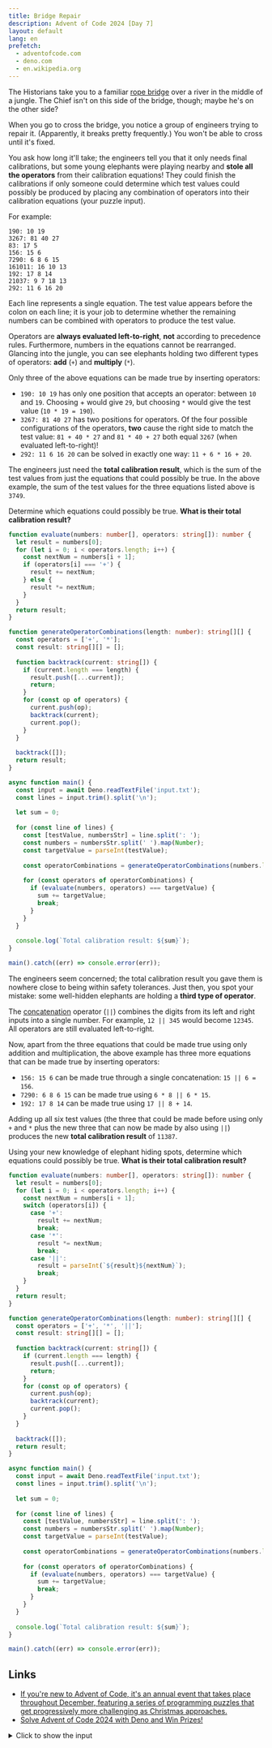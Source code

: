 ```yaml
---
title: Bridge Repair
description: Advent of Code 2024 [Day 7]
layout: default
lang: en
prefetch:
  - adventofcode.com
  - deno.com
  - en.wikipedia.org
---
```


The Historians take you to a familiar [rope bridge](https://adventofcode.com/2022/day/9) over a river in the middle of a jungle. The Chief isn't on this side of the bridge, though; maybe he's on the other side?

When you go to cross the bridge, you notice a group of engineers trying to repair it. (Apparently, it breaks pretty frequently.) You won't be able to cross until it's fixed.

You ask how long it'll take; the engineers tell you that it only needs final calibrations, but some young elephants were playing nearby and **stole all the operators** from their calibration equations! They could finish the calibrations if only someone could determine which test values could possibly be produced by placing any combination of operators into their calibration equations (your puzzle input).

For example:

```
190: 10 19
3267: 81 40 27
83: 17 5
156: 15 6
7290: 6 8 6 15
161011: 16 10 13
192: 17 8 14
21037: 9 7 18 13
292: 11 6 16 20
```

Each line represents a single equation. The test value appears before the colon on each line; it is your job to determine whether the remaining numbers can be combined with operators to produce the test value.

Operators are **always evaluated left-to-right**, **not** according to precedence rules. Furthermore, numbers in the equations cannot be rearranged. Glancing into the jungle, you can see elephants holding two different types of operators: **add** (`+`) and **multiply** (`*`).

Only three of the above equations can be made true by inserting operators:

- `190: 10 19` has only one position that accepts an operator: between `10` and `19`. Choosing + would give `29`, but choosing `*` would give the test value (`10 * 19 = 190`).
- `3267: 81 40 27` has two positions for operators. Of the four possible configurations of the operators, **two** cause the right side to match the test value: `81 + 40 * 27` and `81 * 40 + 27` both equal `3267` (when evaluated left-to-right)!
- `292: 11 6 16 20` can be solved in exactly one way: `11 + 6 * 16 + 20`.

The engineers just need the **total calibration result**, which is the sum of the test values from just the equations that could possibly be true. In the above example, the sum of the test values for the three equations listed above is `3749`.

Determine which equations could possibly be true. **What is their total calibration result?**

```ts
function evaluate(numbers: number[], operators: string[]): number {
  let result = numbers[0];
  for (let i = 0; i < operators.length; i++) {
    const nextNum = numbers[i + 1];
    if (operators[i] === '+') {
      result += nextNum;
    } else {
      result *= nextNum;
    }
  }
  return result;
}

function generateOperatorCombinations(length: number): string[][] {
  const operators = ['+', '*'];
  const result: string[][] = [];
  
  function backtrack(current: string[]) {
    if (current.length === length) {
      result.push([...current]);
      return;
    }
    for (const op of operators) {
      current.push(op);
      backtrack(current);
      current.pop();
    }
  }
  
  backtrack([]);
  return result;
}

async function main() {
  const input = await Deno.readTextFile('input.txt');
  const lines = input.trim().split('\n');
  
  let sum = 0;
  
  for (const line of lines) {
    const [testValue, numbersStr] = line.split(': ');
    const numbers = numbersStr.split(' ').map(Number);
    const targetValue = parseInt(testValue);
    
    const operatorCombinations = generateOperatorCombinations(numbers.length - 1);
    
    for (const operators of operatorCombinations) {
      if (evaluate(numbers, operators) === targetValue) {
        sum += targetValue;
        break;
      }
    }
  }
  
  console.log(`Total calibration result: ${sum}`);
}

main().catch((err) => console.error(err));
```

The engineers seem concerned; the total calibration result you gave them is nowhere close to being within safety tolerances. Just then, you spot your mistake: some well-hidden elephants are holding a **third type of operator**.

The [concatenation](https://en.wikipedia.org/wiki/Concatenation) operator (`||`) combines the digits from its left and right inputs into a single number. For example, `12 || 345` would become `12345`. All operators are still evaluated left-to-right.

Now, apart from the three equations that could be made true using only addition and multiplication, the above example has three more equations that can be made true by inserting operators:

- `156: 15 6` can be made true through a single concatenation: `15 || 6 = 156`.
- `7290: 6 8 6 15` can be made true using `6 * 8 || 6 * 15`.
- `192: 17 8 14` can be made true using `17 || 8 + 14`.

Adding up all six test values (the three that could be made before using only `+` and `*` plus the new three that can now be made by also using `||`) produces the new **total calibration result** of `11387`.

Using your new knowledge of elephant hiding spots, determine which equations could possibly be true. **What is their total calibration result?**

```ts
function evaluate(numbers: number[], operators: string[]): number {
  let result = numbers[0];
  for (let i = 0; i < operators.length; i++) {
    const nextNum = numbers[i + 1];
    switch (operators[i]) {
      case '+':
        result += nextNum;
        break;
      case '*':
        result *= nextNum;
        break;
      case '||':
        result = parseInt(`${result}${nextNum}`);
        break;
    }
  }
  return result;
}

function generateOperatorCombinations(length: number): string[][] {
  const operators = ['+', '*', '||'];
  const result: string[][] = [];
  
  function backtrack(current: string[]) {
    if (current.length === length) {
      result.push([...current]);
      return;
    }
    for (const op of operators) {
      current.push(op);
      backtrack(current);
      current.pop();
    }
  }
  
  backtrack([]);
  return result;
}

async function main() {
  const input = await Deno.readTextFile('input.txt');
  const lines = input.trim().split('\n');
  
  let sum = 0;
  
  for (const line of lines) {
    const [testValue, numbersStr] = line.split(': ');
    const numbers = numbersStr.split(' ').map(Number);
    const targetValue = parseInt(testValue);
    
    const operatorCombinations = generateOperatorCombinations(numbers.length - 1);
    
    for (const operators of operatorCombinations) {
      if (evaluate(numbers, operators) === targetValue) {
        sum += targetValue;
        break;
      }
    }
  }
  
  console.log(`Total calibration result: ${sum}`);
}

main().catch((err) => console.error(err));
```

## Links

- [If you're new to Advent of Code, it's an annual event that takes place throughout December, featuring a series of programming puzzles that get progressively more challenging as Christmas approaches.](https://adventofcode.com/2024/day/7)
- [Solve Advent of Code 2024 with Deno and Win Prizes!](https://deno.com/blog/advent-of-code-2024)

<details>
	<summary>Click to show the input</summary>
	<pre>
335808: 737 55 53 8
249329: 3 4 994 5 92 1 227 79 4
450540: 23 25 99 4 2 248 90
1011357: 398 657 35 1 927
6568206: 3 3 2 4 3 2 984 3 9 8 89 6
116675782: 1 15 695 976 4 7 60 23
241573986: 587 14 34 721 38 6
60775312: 7 626 1 5 3 1 710 9 7 9 6
276737138893: 3 4 4 47 9 809 1 3 47 4 9
9360128: 1 7 174 4 3 5 8 8 2 6 6 80
35286: 4 30 42 7 6
143022: 61 38 50 8 6 2 5 9 8 6
1812: 1 7 7 305 5 3 1 3
159720945922: 66 55 4 6 945 9 22
708627: 4 1 7 1 9 1 89 8 24 777 3
29273704: 3 489 81 9 7 47 8 75 1 4
54286922: 2 81 9 42 5 6 458 6 5 6 2
3732: 565 57 6
8295338: 30 7 627 63 128
1943922: 2 4 8 22 1 5 4 9 997 5 8 2
84731: 1 168 28 5 590
145418: 81 4 32 906 83
574017: 745 8 1 2 38 9 5 4 32 5
3733590: 362 8 71 898 966
72571864: 1 9 5 2 67 5 95 3 6 60 3
1090293987487: 249 2 306 2 4 40 547 5
33969733: 7 69 8 107 813 4 82 2 1
4800417: 1 6 72 74 1 821 30
1501: 26 6 343 940 62
98458441278: 6 84 834 7 7 2 9 3 5 8 9 9
309974: 4 9 1 6 5 5 2 3 372 2 1 96
36808: 97 370 1 910 7
530432: 3 81 287 430
88843104: 7 2 955 8 1 3 20 4 4 2 48
179432322: 718 51 8 7 7 18 1 9 9
3789361: 6 52 2 63 3 3 4 831 1
32418: 37 6 4 49 2 2 2 7 7 7 97 9
962310: 7 97 7 9 6 8 996 3 1 1 4 6
45271: 88 473 315 51 595
8504: 6 36 39 71 9
401: 4 13 10 96 3 32
56723641972: 649 874 1 103 1 972
28801032: 3 4 4 344 896 82 8
7760156856: 546 401 51 61 819
4558: 4 2 894 9 4 1 851 4 4 55
7905: 4 35 751 6
11364228: 46 26 2 2 9 527
12247841609400: 9 225 843 817 10 740
8042: 12 2 60 622 2
9883889603: 282 337 3 4 2 50 104
525217881790: 812 93 673 6 1 9 2 96
106890073: 8 9 1 47 94 7 3 7 8 51 8 1
3968: 600 847 536 1 2
27811757: 5 6 77 6 30 8 3 3 175 3 5
3491: 7 4 46 9 634
3516: 28 209 64 285 6
22254825978: 941 3 8 6 4 5 7 9 77 9 7 6
12927563: 425 72 203 2 9 26
4242440: 4 611 40 14 23
20416: 4 46 28 4 2 854 1 8 6 7 3
2773560: 1 126 3 667 58 58 15 4
362088213: 5 7 2 9 7 4 8 329 6 5 215
83711640: 837 113 1 3 40
17820: 7 3 2 5 297
2431754: 22 79 98 54 20 1 9 537
144576: 3 35 150 6 9 8 9 82 3 7
508503: 72 639 7 19 9
17527: 34 94 5 6 5
39046779: 80 488 2 62 91 288
184994439: 7 49 4 977 5 2 2 407 6
18213: 8 1 8 9 75 16
1357: 5 2 9 57 238 762 3 207
128822080: 699 3 4 15 761 5 16
661: 8 6 49 6 27
6493802: 855 7 376 6 307 973
6288328481: 5 1 44 4 5 8 674 60 4 7 1
6856682: 68 56 672 9
4027: 5 7 9 5 9 7 828 29 28 4 3
48481040777: 7 882 9 5 9 8 41 1 3 7 1 9
7259332289: 1 88 62 3 4 9 7 7 3 3 5 6
1037903789: 188 70 97 8 55
135590336: 102 903 7 16 92
3550929783: 6 5 69 6 86 5 9 2 9 7 79 6
3364209: 175 356 9 6 9
567712100: 8 9 67 61 125 1 29 823
15364831222: 30 714 5 78 3 1 149 73
5616952: 9 7 92 316 919 10 7 7
1309342320: 5 9 3 2 9 1 1 9 585 9 628
1663646227: 8 2 636 46 227
39984001: 51 23 20 289 600 9 3
2786622208902: 66 57 14 69 823 8 9
820892: 8 2 1 1 7 9 4 2 800 8 9 20
18440: 118 55 11 1 1 28
541423707: 86 7 460 68 2 2 569 3
1913097: 31 3 2 429 3 22 6 8 94
22167668600: 8 869 685 5 931
1468390473: 31 9 887 417 302 3 1 4
13410: 87 78 9 5 9
580330: 1 230 502 76 5 140
1092769: 57 396 8 42 1 298
688: 648 1 21 19
27324023314: 69 72 55 233 12
370705: 674 55 5
160293312: 9 44 7 9 8 257 7 93 94 4
1724800: 955 95 50 4 392
536452: 703 1 62 4 39 6 983 92
39331: 940 101 80 35 96
2560602548: 8 36 3 1 4 980 2 2 17 6 9
7227552: 91 7 125 4 948
1775554560: 4 1 684 8 6 169 8 2 5
36913752: 4 7 7 3 4 95 7 5 284 3 3 3
60062: 1 37 319 5 5 80 942
1799958587: 785 4 8 1 5 505 24 451
176: 3 5 2 79 1 80
198712320488: 539 8 3 1 8 600 8 3 9 2 4
4131631: 4 1 31 629 4
9507600: 43 927 550 45 139
1561110147: 739 5 8 1 4 2 528
12869: 1 917 3 13 909
300413382: 8 4 57 3 4 732 11 50 32
14045483: 5 28 4 54 82
6913138421126: 9 4 83 594 20 6 4 158 9
16994502: 90 79 92 2 502 2
183038: 8 1 6 1 4 7 8 17 6 2 93 14
1239040: 8 871 72 88 2
185571259: 6 767 18 3 8 1 5 2 9 3 7 7
23180002: 347 997 67 18 731
57746637: 55 6 532 12 887 663
91254: 570 80 2 54 1
1253723: 92 33 2 959 764
36850959: 451 4 907 336 6 8 3 9
1174211: 4 901 57 1 5 37 64
69004260: 3 9 9 6 4 2 174 51 4 3 1 9
259364: 23 3 150 6 25 57 9 5
281531220: 40 8 5 88 743 39 43 51
8631: 6 188 337 2 426 9
4897083: 381 7 1 612 4 9 77 67 3
284438: 80 8 5 2 44 9 99 2 1 5 83
21492: 7 6 722 5 20 7 27
520022: 821 633 21 89 2 217
729468: 2 453 92 764 414
7650: 40 1 8 97 18
1530209924: 3 9 363 88 8 7 8 4 992 4
124416: 2 175 8 80 9 7 2 2 349 9
183173861: 6 5 5 944 63 4 7 2 7 3 1
9636: 6 149 2 67 6
440408841: 1 9 668 4 57 866 289 7
272214: 648 42 10 1 55
41122: 62 7 5 8 84 8
1886950249797: 37 68 869 925 623
4650693555: 6 9 674 93 555
347603589: 14 14 812 4 927 9 93
12579782579: 6 93 5 876 810 18
212337312: 3 69 907 228 836
114237: 77 7 49 6 3
4211: 6 4 1 5 99 66 8
3560494: 5 91 3 69 3 48 88 35 7 2
2852256: 895 59 9 9 50 6
136441244: 55 79 314 82 47
266623: 266 5 48 5 69
1017: 5 60 78 639
383943416264: 444 6 411 769 456 8
2353506: 14 90 41 23 7 556 77 1
58826: 633 97 5 80 26
49305: 7 870 9 4 8 481
355445: 1 56 52 7 2 146 17 213
81050765: 221 81 497 6 90 1 5
196618130: 9 53 9 949 420 6 7 53 2
82522653: 4 1 312 806 2 7 3 54 15
2436676: 9 97 3 18 26 915 1 30
1700707: 6 350 43 18 1 787
598623: 4 47 2 6 4 4 1 9 7 2 458 4
315889075: 9 5 6 8 4 3 14 647 4 94 7
827996: 4 45 80 40 9 89 9 2 8 8 2
67: 1 4 9 47 6 1
240444: 8 4 43 22 5 19
22373: 8 77 4 7 9 9 62 3 34 26
18409188: 572 5 15 709 1 3
890: 122 42 5 1 55 7 8
42805855970: 6 4 7 8 8 2 8 6 3 55 1 968
177840381: 2 45 19 2 52 381
1065466092: 7 573 716 371 96
569481204: 5 694 80 456 748
6557760: 177 318 368 9 4
72785543: 3 77 350 77 8 545
15787: 537 28 424 1 326
4337983: 88 31 217 8 56 23
135743: 1 8 336 974 39 45
1864911: 60 2 42 3 37
550325433: 9 3 5 75 1 8 4 587 9 3 3 4
4087664: 8 7 6 51 7 7 1 2 142 6 7 8
2035380: 19 7 51 83 77 3
1073380: 4 2 5 9 63 2 154 82 1
13276620: 106 574 3 26 51 4 7 2 9
7105: 1 14 7 8 20 6 6 7 7
493645896073: 493 645 8 9 606 1 1 7 6
34037828751334: 381 5 9 892 7 513 27 7
2347950: 47 44 778 55 15
569296: 981 5 58 26
77163: 397 366 8 65
144310617363: 576 874 9 4 50 5 819 7
23128: 5 2 1 21 826 1
416625193: 5 65 3 8 9 8 85 81 4 71 2
313411: 1 51 846 349 6
18739179715: 36 557 12 466 11
290960: 59 27 952 8 4 7 97
132876325382: 88 584 216 92 5 3 1
18302287: 1 478 4 3 9 4 1 1 952 85
2725620: 533 9 5 17 455 6
141463: 1 2 6 46 1 6 8 2 21 1 6 1
867151509124: 135 492 4 23 3 64 4
338211: 2 72 587 4 99
15744169381: 70 6 223 3 6 93 80
41584400: 13 202 5 65 4 727
577125008: 729 696 500 81 6
2088583: 34 99 252 8 576 7
206496059697: 60 9 478 8 59 69 7 1
451453008: 31 909 522 5 48 6 44
7791467: 4 2 7 3 2 2 663 1 4 2 37 8
170162: 527 1 6 458 47 4 5 2 8 3
258996371: 18 48 4 14 5 8 6 4 4 7 8
13085344: 981 40 3 26 3 23 2 92
99589590144: 14 2 54 49 297 4 8 36
91109213: 91 10 921 1
18246445: 56 61 126 8 7 67 5 31
4005150060: 809 71 7 42 1 6 3 332 5
14457163: 48 3 571 56 4
1210255: 810 83 2 18 79
191595: 636 3 8 4 416 45 250
172873048: 755 56 487 943 565 7
53482808: 3 8 4 2 5 1 370 4 3 3 6 5
500268: 29 49 352 76
5265: 449 17 60 1 3
99110: 1 80 2 984 85
2317: 3 8 36 157 4
19716402939: 46 529 2 70 382 9 9
16339245: 1 7 96 1 9 246
918126: 3 489 5 4 622 45 9
45514: 7 51 8 1 38 1 9 6 9 21
5603955: 92 50 6 539 57
373: 46 8 1 3 2
9066632842: 896 1 6 8 8 908 3 2 84 1
5091897954: 1 119 948 6 2 8 9 4 95 5
3325917018: 330 62 67 847 21 18
38622: 962 8 3 5 113 9 3 2
49762971: 1 4 9 3 9 2 8 198 88 2 7 3
14458026011: 61 2 410 9 57 852 40 9
741: 7 2 6 60 597
118125: 4 80 369 42 3
879072: 65 796 5 4 15 883 7 1 9
12673024: 1 728 68 4 8 8
10462794933: 4 16 60 23 161 9 7 90
76824: 8 97 1 99
4130: 23 17 67 1 224 9 71 9
36500020: 71 2 8 75 164 494 821
1487012: 29 9 6 5 2 2 9 5 7 8 5 89
4921597832: 34 9 1 32 397 29 439 1
1508058874: 7 93 9 7 5 7 34 6 83 4 5
39506253: 4 514 8 2 9 8 243 2 593
1365451960: 92 2 265 4 7 8 7 62 9 4 1
2799285: 3 1 4 9 37 16 9 2 9 21 2 4
6670093: 950 59 9 8 819 87 70
38775817: 10 9 455 8 940 5 7 2 7 8
14328: 1 9 190 9 8
852135: 4 5 81 37 76 33 3
7142256: 29 8 62 4 501 4 9
26338800: 94 8 3 467 25
72600: 2 9 8 8 7 1 57 688 3 2 2 2
64749724: 997 902 8 9 556
1326048: 46 86 604 9
5671: 8 8 32 8 1 9 2 6 9 5 977
9203: 7 4 824 68 71
127988: 30 560 660 824 7
164: 4 4 2 145 3
1062409: 9 83 17 7 1 49 160 40 9
17976758976: 9 6 4 12 6 738 8 466 9
859: 1 7 70 5 84
4058: 2 62 6 31 28
159656700: 6 6 80 9 7 5 9 5 7 7 175 1
648108650: 94 626 12 9 212 436
5259206: 9 8 2 60 8 6 7 367 1 95
7698040119: 7 303 9 601 671
251898349: 77 9 94 1 344 1 560 6
1764325590: 4 71 8 664 351 5 21 92
7281855336187: 79 57 536 431 7 184
6227122235: 1 921 8 7 7 5 241 44 8 1
104601704: 7 42 73 416 9 8 1 229
252332424: 3 417 927 9 1 549 7 8 9
19873: 879 69 1 92 19 94
88433953: 595 6 4 9 56 1 619 515
247799: 253 1 1 6 4 51 8 6 4 96 4
9300: 8 4 1 1 71 1 5 1 34 3 9 9
2926326347: 97 544 2 3 34 6
17243835: 4 9 275 84 33 4 399 5
644078: 93 8 8 3 3 9 12 7 1 606
144978: 72 488 2
436611: 5 24 452 336 8 3
15957545: 18 86 907 65 4 5
6034784862: 65 182 1 3 84 345 17
3969895: 4 99 9 855 42
7040: 746 938 64 4 48
151468: 6 462 7 5 7 2 689 7 1 38
2953: 4 6 5 50
249514304: 47 551 8 68 767
1021: 1 1 3 187 814
57: 7 4 5
178105: 97 2 3 903 214
63149224: 5 9 750 56 369 4 6 6 28
7750: 2 8 8 4 82 44 9 2 8 4 795
452140: 9 33 1 7 481
113138158: 9 568 86 57 40
131941170: 68 8 379 506 657
4804: 55 9 62 9 769 60
166254470723: 1 494 549 3 5 471 613
1670599: 2 51 93 2 2 44 2 882 5
1655316816: 7 362 1 9 5 6 566 23 7
91505: 9 15 2 173 414 11
212587980: 58 66 2 841 66
932702: 60 5 4 863 704
1662189580863: 84 4 53 7 7 6 7 6 8 3 6 1
5537108: 530 269 77 2 9 21 1
466712: 5 164 58 514 4
8979: 897 1 4 2
1092529: 2 540 10 43 295 36
2826835208: 7 1 6 4 9 75 4 7 779 7 1 1
4353848242: 3 6 3 5 886 5 4 13 7 9 4 9
687048: 68 728 863 1 99
66072: 71 5 377 89 917 7
96698: 61 25 9 2 62 1 9 5 3 7 7
454883302: 5 2 81 3 9 76 2 409 45 1
95463200: 45 2 7 29 1 5 9 1 4 6 2 1
625131648: 34 942 15 593 864 72
8913: 8 855 9 49 1
6976116: 47 31 2 9 266
10728897: 81 4 7 316 5 8 2 5 1 3 9 3
269082270: 7 491 3 540 33 197 43
5170579: 51 661 9 35 79
3992014: 426 902 501 6 44
5350: 5 7 1 14 7 6 4 7 6 305 5
4746484351: 5 81 2 97 466 6 73 43
35119: 48 7 6 1 3 74 7
7038900: 4 51 54 30 79
3508: 2 907 5 52 3 610
361179: 99 4 5 40 819
4399417: 756 7 2 442 399 43
3047859: 43 529 7 9 776 33 9
121833190: 1 7 2 6 7 2 237 8 7 184 3
178252209: 3 1 138 46 5 9 1 3 4 52 5
66336839: 7 608 50 1 52 478 18
66872: 471 920 6 13 8
1015256720: 8 39 5 2 6 278 2 4 6 7 5 2
251: 3 4 3 3 144
31014766: 42 6 4 751 3 8 37 3 13 9
6555654: 4 724 10 189 47
14524926: 53 6 23 8 7 2 5 49 8 31
914760: 1 3 492 66 28
4792: 80 6 192 6 1 6 718
1723: 8 25 7 41 991 11 469 4
2997: 3 29 245 9 9
107126161282: 252 576 4 1 4 738 85
6111633: 67 84 475 8 635
3079965: 75 1 5 2 182 8 4 3 6 8 1
6254672774: 5 4 708 2 7 306 8 4 7 77
174202438500: 409 594 4 3 155 2 771
27365627611: 383 272 4 3 7 8 5 17 6 5
4832905: 6 6 38 2 171 505 6 11 5
247767: 62 2 254 776 71 928
729392: 3 56 13 33 865 2 2
135329: 371 91 28 4 173
253728382: 21 21 9 8 9 9 71 1 4 638
1261462464: 1 63 95 5 6 974 2 1 9 2 6
1691650192: 4 4 8 9 2 5 9 37 2 541 7 4
816920: 3 882 84 3 15 7 6 49 8
762754367: 3 602 36 7 4 3 1 6 41
9792171027: 831 6 918 9 6 708 7 3 6
422095: 76 30 56 9 71
15670: 2 4 144 6 67
1098607941: 2 6 3 7 3 5 21 4 751 3 9 9
56135877: 5 1 212 9 8 5 2 883 1 4 7
47: 1 8 6
8424: 79 4 1 2 6
40613332: 160 6 8 66 70 635
172730906: 6 51 7 7 128 2 5 9 18 8
30165392250: 9 3 589 2 5 4 7 6 7 5 645
3160792: 3 9 321 12 952 67
278437652: 6 464 3 1 756 9 82 2
95: 9 9 16
16160: 99 3 132 76 8 4
80634: 28 4 8 166 4 954
619542: 9 5 764 85 9 657
30308213418: 6 7 6 615 8 2 97 7 8 3 7 6
785: 313 305 156 4 7
4297503668: 8 4 3 3 2 6 358 57 6 8
21085110: 6 468 72 8 9 39 5 162
358865943072743: 452 56 5 944 8 84 745
6938002: 96 146 99 5 82
89670243: 9 3 6 860 7 3 55 4 459 3
138833049675: 8 6 850 9 83 2 378 72
1851300: 65 1 55 34 15
14518: 1 7 29 202 61
2045480: 32 2 1 3 8 752 3 5 15 2 8
323839650237: 6 935 8 995 536 667 7
1054: 19 55 9
253222253: 21 184 6 6 1 4 442 9 5
5180: 850 545 4 7 907 277 2
70841: 3 59 5 5 8
2593938251: 3 48 87 87 650 5
22103506534: 1 7 7 1 5 3 961 50 6 536
6795: 311 19 7 872 7
66586334430: 32 9 4 3 56 1 3 41 8 8 70
7237755: 5 88 8 5 5 2 4 60 7 5 4 45
403886069: 216 3 57 979 867 3 6 2
69806713: 13 4 1 247 891 232
190661651: 5 1 53 37 651
99005259: 328 105 820 99 28 59
224649: 6 13 8 360 6
191059425: 41 67 966 8 9 9
5083216: 1 9 622 3 24 2 8 2 68 80
5166000: 7 116 5 240 7 5
368016109: 8 2 12 374 108
35631897: 8 3 66 7 128 1 159 996
55577277: 958 21 7 58 694
6572928: 657 2 92 6
632016: 723 1 380 9 92 4 63
2437790: 8 4 432 2 7 4 8 6 2 88 7 7
36319489: 3 73 86 65 229 8 87 3
996152332: 3 7 9 1 9 28 914 5 2 334
5331: 872 12 5 908
319763557: 546 3 69 24 578 85
4038142687337: 258 846 9 3 26 6 733 7
47674: 2 74 393 7 87
120433: 2 678 759 12 83
333018: 95 1 2 65 114 26 7 2 3 3
70985: 65 2 2 7 93 5 22
37811: 7 14 54 5 4 9 5 2 3 5 52 9
61582362: 8 3 9 4 6 5 2 37 6 58 69
487: 81 5 82
41754942: 987 76 4 982 1 300
5295876061: 6 21 3 4 75 65 6 4 5 5 3
7398214: 9 4 485 142 11
34704975: 66 7 5 28 7 85 7 3 9 16
1114: 29 45 5 3 4
66152: 3 71 41 709 3
15727312167: 748 9 196 27 21
7801998: 500 16 70 54 1 4 78
977319222: 13 47 338 5 517 473 2
11872: 4 8 794 862 8 7
1370334: 12 53 254 7 3
1582154: 3 3 8 1 787 73 9 2 3 1 7 6
16954859: 764 73 16 5 4 19
176723591: 8 12 97 5 4 5 39 3 2 6
1300432: 6 677 8 34 7
188059782: 430 90 676 8 597 6
438453132: 4 62 2 5 6 7 646 696 39
7066: 531 2 6 1 4 1 80 8 5 596
230771: 2 511 9 442 47
24032130: 3 997 3 4 8 123 6
213283675: 53 32 8 4 5 8 7 5 8 2 3 5
2211: 43 1 23 9 2 99 917 9 2 5
1378330: 3 75 844 3 6 34 5 71 3 8
10410469186: 115 665 6 879 9 7 1 2 3
2757678: 3 22 715 32 22 1 7
6407054: 82 4 7 4 8 4 347 9 9 2 2 6
3478020: 713 116 58 44 7 6
2344259: 7 2 26 92 70 69 30
7846: 4 84 21 9 781
75283: 752 1 6 4 6
6055: 1 7 8 9 7 70 3 93 1 359
133182625: 8 9 8 1 4 20 328 5 37 1 4
9491: 42 62 9 24 9 9 834 8
362376: 752 17 89 69 28
688744: 5 766 891 853 930
15228941018806: 94 162 94 101 8 806
75274237: 6 90 2 785 762 70
1620: 3 7 5 5 71 8 2 3 1 4 93 89
187691197: 209 55 53 3 149 7 44 1
1372482488: 761 3 22 9 652 194
539876: 3 45 4 4 971
88803001: 7 98 3 932 990 30
64383625: 3 30 8 166 23 68
489: 8 14 307 51 1 18
6240563: 93 57 1 2 8 6 98 7 700
312517788: 52 76 55 336 790 901
683735489367: 869 89 2 496 655 6 84
126650: 4 74 2 5 85
172256657874: 8 6 2 256 65 78 77
55093: 909 548 32 37
1656428: 113 52 641 7 10
3066: 3 34 9 6 57
24706408: 5 54 3 9 445 5
3714913249: 829 8 9 5 3 56 41 238 9
16252190667: 8 2 45 970 5 254 6 6 1 9
4805541: 1 843 475 33 4 15 3
73: 10 1 7
218831426946: 1 2 133 9 3 1 8 6 5 334 7
54397619: 62 525 174 5 868
9241607668: 924 1 607 563 12 7 86
214: 4 86 1 67 56
8707235831: 9 62 59 449 39 9 58 31
1165: 523 6 5 2 63 34
210956368: 47 34 691 4 92 35 5 13
227725870: 227 72 558 6 9 221
3675502185: 93 8 758 56 5 645
59969697559: 995 3 9 6 592 9 7 559
45603: 2 3 8 3 7 2 8 34 10 6 7 31
17262850: 896 9 33 578 880
3897906: 5 44 5 710 4
12730524454: 553 17 23 761 4 451
245677: 339 1 5 713 405
3465742: 81 4 8 70 878 979 82
12524: 78 4 4 16 5 443 1
3695: 36 9 5 2 5
201848024: 1 5 4 7 4 824 3 6 1 7 15 7
104520: 5 1 4 5 871
56020722: 3 9 54 1 2 407 64 98 2
105179740872: 58 2 80 6 6 378 75 9
5290608161696: 775 476 1 8 8 1 6 2 533
232737864: 34 7 65 963 3 76 2 4
242592: 3 42 77 4 511 2 4 4 84 2
2400: 86 3 311 6
848250: 7 829 6 530 513 2 25 9
14116656: 5 25 394 537 62
20677761000: 2 351 269 10 1 50 219
177040: 3 6 13 49 6
14388: 8 359 3 952 2 7
3993004: 42 27 27 859 9 936 7 4
3316: 59 274 7 968 4 7 6
2291535: 5 1 78 605 97 6 45
4891072: 60 7 663 67 70
6073461828: 60 4 3 1 3 4 61 8 3 10
62154540: 35 761 8 6 441 174
35498: 9 298 6 9 9 1 57 2 5 6 5 3
403573924: 401 2 482 91 925
2554422: 50 5 32 39 102 7 78
12839262054: 7 9 74 642 323 24 5 56
1488: 88 584 300 439 77
3785: 16 1 124 27 1 4
182270: 91 2 24 8 6 16
44240820: 4 7 14 889 51 905 39
152290857209: 2 9 89 59 2 9 857 210 1
249218965: 98 5 429 412 3 7 1 8
4866048: 9 9 92 66 9
2504398: 6 67 6 500 860 75
4618017460: 3 7 5 9 8 3 7 85 44 4 9 65
16567778880: 2 4 1 79 696 15 8 279
55556: 57 91 907 9 710
347423477: 53 2 441 175 357
285: 8 4 9
186356532: 1 2 8 91 9 2 2 1 9 93 436
58803685: 7 1 7 2 6 7 490 32 1 6 8 6
1309434: 495 880 878 1 3
178509: 3 81 4 6 3 7 7
846661: 70 7 1 7 5 768 2 325
25227772: 4 910 3 46 9 135 770
1190612: 901 11 31 6 36 854 34
232694: 173 3 8 8 8 9 7 40 4 7 4 8
166664864: 166 577 8 870 6 1
1019289600: 6 8 1 3 87 4 8 1 2 896 96
3358431: 72 52 7 96 873 1
91776033: 95 60 96 28 6
786603: 7 5 50 1 927 4 3 8 9 5
17824: 91 8 5 1 9 9 3 141 46 3 9
8275465002: 8 4 862 1 5 73 326 5 4 3
1172109456: 35 7 8 6 4 850 7 6 3 56
1188: 895 14 269 5 5
85155840: 3 2 7 960 48 44
3174080729: 172 914 4 28 104 731
362835922: 24 4 1 6 514 769 5 922
576796: 2 8 91 9 5 44
4148469: 2 8 85 714 4 4 2 44 5 36
37308: 8 7 361 98 8 439 7 6
30157132500: 220 285 583 33 25
277551719: 27 755 1 5 1 20 1 509 7
1127070459: 91 4 565 8 6 99 9 75 3 3
63987740: 6 6 69 58 504 906
76945954: 54 727 98 3 6 5 9 9 5 4 2
1916249: 75 68 375 50 7
89878712: 3 8 887 78 696 17
61599828: 99 703 82 8 24 820 87
139002786: 5 3 5 6 6 8 440 72 822 7
190398146: 45 6 6 1 81 44 9 2 852 2
1151436492: 493 153 81 6 6 40 9 55
477540334: 4 3 3 8 60 91 5 8 8 4 218
199692: 515 745 22 805 7 17
256733063440: 6 4 1 73 994 898 394
3778: 6 629 2 2
5305497: 32 66 9 60 27
7472238005: 4 8 6 7 5 9 724 24 515 5
4241875: 4 601 4 44 33 56 8 47 5
7398: 7 27 550 6
610239350: 1 7 7 94 24 5 670 5 53
386: 36 1 64 93 2
1089588: 3 43 83 4 7 2 82 2 4 606
334377247: 4 29 332 436 10 6 7 85
12780096: 2 84 37 4 514
143323226904: 887 529 4 979 78
23521: 655 7 203 437 9 2 85
824354465: 850 726 1 323 3
465034: 9 28 71 5 676
6481: 53 5 4 24 25
530535: 12 1 570 50 77 5
253290: 3 466 90 5 6
125167488: 8 81 6 1 5 9 5 201 6 128
7634617: 40 9 651 45 239
2664630: 6 8 26 9 4 33 9 7 279 7
11433798: 5 861 3 27 163
1402993: 56 84 2 9 62 34
2290691532198: 884 366 708 7 5 195
824555160: 95 843 13 22 6 6
94102706908: 73 5 8 423 37 7 252 2 9
4377618265: 9 356 6 1 9 6 74 9 6 47 5
23265828315: 9 5 1 517 823 3 2 3 14
11356352700: 7 9 46 8 4 6 32 635 770
356085: 422 5 7 1 58 5 8 3 84 3 6
4931918: 5 37 9 9 9 8 921
3984130198: 432 7 155 1 2 850
12697092: 4 5 6 9 1 4 9 137 17 9 76
2044220: 147 57 4 2 23
8403733467: 822 19 60 472 19 26
1941410931: 5 8 86 2 321 4 6 2 9 2 7 1
2477: 1 6 5 8 9 5 4 2 4 529 8 28
11003235877: 4 7 9 8 5 984 9 491 16
166704731505: 5 49 4 6 5 8 34 7 4 505
3409653: 6 1 5 746 873 5 1 588
7892463: 5 695 41 142 75 813 1
331807: 63 8 1 25 7 980 40 1 5 2
111260906: 528 439 3 2 25 24
28768890: 455 655 319 675 63
9285066: 8 9 5 1 71 583 86 354
621431805570: 621 1 3 31 805 571
428953: 3 16 182 7 8 7 1 4 5 4 8 7
828786: 3 3 12 456 78 99 83 4
194276336: 93 101 276 3 32 2
4786009982: 92 94 736 333 3 51
44271360: 685 34 501 3 9 3 8 8 7
1048274530: 701 78 5 27 2 710
7172929: 96 53 4 27 8 6 14 52 6
149277925: 4 967 8 93 3 24 1
58409: 96 76 8 1 40
10374: 206 104 79 1 9 1 26
2505109320: 3 3 63 5 895 5 7 87 2 3 2
1360: 1 156 13 2 4
2595413: 4 9 62 5 57 1 7 93 9 7 2
403: 4 1 7 10 54
1488180: 92 53 5 61 993 7
12957476498: 7 948 5 667 16 843
1344925707: 39 54 824 8 36 5 155 7
7966778: 4 8 5 83 9 80 49 4 3 1 2
2375827856: 9 9 5 875 431 7 837 8 8
27957911: 617 1 6 4 2 3 6 7 6 3 78 8
237223914051: 941 2 7 2 9 5 3 10 5 7 9 7
1172738569: 2 27 3 5 85 7 2 7 5 8 9
30660: 265 9 30 2 62
285756027: 437 5 63 728 9 7 5 1 2 5
17086928567: 8 552 9 6 7 7 8 3 2 185 7
2387: 10 21 77
1670627: 839 949 87 9 99 2
89494: 887 53 740
135578: 1 2 53 71 37 3
61755521: 7 7 19 44 80
2358541152: 8 2 927 41 3 21 325 5 5
5298268754: 2 53 771 25 95 5
85910976020738: 83 599 6 480 6 20 738
238388504: 617 5 636 1 350 2
352536: 3 8 7 461 7 16 5 296
3524933: 5 7 3 11 1 534
41545238: 312 951 3 6 2 328 92 7
29538040: 216 1 1 2 332 5 41
1571: 6 3 981 7 565
2298505736: 60 8 4 5 5 5 1 44 3 42 9
5015664: 683 984 5 449 571
2837727: 6 7 2 3 6 4 1 7 508 5 33 5
80700: 87 3 8 6 50
79288: 74 62 583
2632052: 6 2 8 9 159 28 500 2 50
29028249: 44 83 2 3 716 1 72 3 3
1466917: 4 159 76 96 8 93 529
207155776894: 28 9 28 32 72 8 896
279655113: 4 1 36 91 676
54529524686: 2 7 2 1 7 2 9 9 48 6 6 685
11990: 123 45 3 3 7
87785: 602 798 63 6 7
216797: 598 55 83 4 1
12141829: 63 2 3 6 2 8 4 280 8 29 5
62153: 4 5 69 79 26 65 7 2 91
5812: 1 45 9 1 940 9 5 5 772
33338: 1 97 340 1 9 8
107101: 2 17 7 5 9 4 49 5 259 17
211172238477: 2 377 314 55 5 98 568
1116700: 10 21 318 772 859
7642: 68 731 8 41 393 810 6
3226: 8 1 92 5 5 5 3 9 1 684
3817752: 4 117 8 56 9 98 72 456
6222091: 3 1 6 600 3 6 16 7 4 3 55
32374438: 7 611 536 3 2 8 330 84
9810623: 15 82 62 5 9 15 807
3182651: 102 55 9 3 3 210 7 310
46136: 98 50 867 2 4
889: 4 80 2 4 456 9 252
190049605020: 6 3 77 4 25 82 837 990
37792782: 3 8 37 1 55 4 4 1 95 4 3
145: 28 2 99 5 5 6
520636325: 95 305 28 5 4 981 62 5
925375477: 70 9 8 5 5 32 5 1 5 47 7
493290000: 573 7 7 375 324
5457683: 8 737 32 93 85 61 9 1
4910: 72 80 9 30 83
2753378: 439 10 22 7 9 64 10 98
34148611: 19 216 77 6 295
94927: 419 55 6 5 2
698310: 4 6 5 7 702 3 7 8 5 54 6 9
58441239: 1 625 2 824 3 3 8 6 239
7516692480: 128 66 83 8 2 670
71106222600: 630 269 1 7 740 9 3 3
47097301: 9 3 560 5 1 29 9 6 89 7 8
3675: 6 9 52 10 47 31
1110: 5 6 6 6 8 1 9 54 3 1 857 3
241929: 2 690 125 863 144 4 5
45665857: 4 189 1 5 4 9 6 46 8 3 1
249745881: 63 931 1 9 251 8 82
58080: 60 475 70 16 6
7032: 5 9 2 70 6 390 1 2 792 4
64588431014: 5 2 252 13 1 90 9 7 47
1107: 2 9 1 98 75 922
316740812186: 1 9 9 7 3 950 6 768 3 6 4
8761545: 744 4 85 3 39
2661552: 6 760 82 58 104 54
12420: 3 16 50 9 5 4
441291: 9 23 5 5 9 5 2 3 7 8 13 4
8689115: 9 29 55 45 611 600 95
168750031: 5 6 6 6 4 24 77 764
843454122: 41 72 69 3 293
3331057: 1 763 436 8 7
2722: 12 5 4 3 911
246216645857: 54 71 48 1 45 857
29822010: 27 2 76 50 15 749 573
36722: 36 994 1 621 8 38 270
599783: 6 5 854 677 680 635
9116: 2 8 2 7 4 935 8 164 8 9 3
1295500: 568 30 76 379 81
190581272802240: 6 82 5 329 655 87 8 7 7
167125: 32 1 408 5 85
81900: 4 13 25 63
57580992: 5 3 138 9 2 7 302 5 8 8 9
12458534: 5 6 6 6 19 14 35 33 334
53964362670: 89 9 2 8 1 20 890 3 1
62988461250: 1 2 9 39 5 922 4 5 9 7 8 4
2132515606590: 3 1 533 5 155 3 7 658 7
2326433: 2 945 6 6 1 8 5 3 17 8 8 9
102471: 6 7 72 88 69
13112251: 6 26 849 3 99
137088990: 923 9 5 7 60 55 2 379 9
1106: 63 1 1 6 20 452
330692171: 464 96 486 9 2 59
240410: 24 619 3 371 742
589952: 58 8 286 419 4
1231246333733: 8 7 8 61 77 29 373 6
544204: 717 759 1
1126: 5 539 2 31 7
882445951: 882 445 183 766
117360: 30 8 86 5 72
744: 655 1 7 4 75
18610177: 35 6 672 407 8 547 83
2685190: 30 55 376 7 3 73 64 4 2
198279075: 42 398 62 45 75
401524: 410 977 1 48 905
239616: 5 674 361 6 2 7 6 8 6 2 4
11977700: 70 241 1 710
143761806023: 157 9 8 455 27 2 6 22 1
1483764964: 647 25 307 4 9 2 496 3
960: 5 192 1
16579224: 618 638 50 44 4 6
40551: 6 4 37 2 3 2 2 7 527 2 7
749408256: 58 4 79 9 5 87 3 8 128
16836: 6 2 7 69 6 8 8 3 51 6
61596335: 7 44 8 327 61
16694732: 766 342 23 4 655 93
46910122: 2 77 3 967 6 3 3 35 7 1
1365: 21 3 618 686 37
2226052193: 6 9 1 8 265 4 2 4 434 5 5
14626832: 1 9 2 3 67 4 183 97 3 1 2
3149: 945 3 57 5 252
2018297: 6 1 5 71 812 477
192942: 99 1 4 1 486
5896806: 3 8 1 2 983 787 9 6 60 6
33057839: 661 5 7 109 645 51 31
45120753216: 4 2 281 6 6 6 44 3 919 6
19541537: 2 4 48 724 8 1 401 62 5
45348657692: 771 231 4 6 8 6 735
95924806: 168 793 7 7 35 18 4
305481940: 96 5 57 2 1 59 113 145
12020061: 4 835 44 8 444 73 15 5
15556114: 835 115 2 81 64
14108160: 660 4 2 668 4
3005447455: 3 7 568 2 4 74 57
1856796984391: 4 58 4 77 68 6 7 7 39 2
22602: 850 4 367 6 1
123: 40 3 7 4 69
54922: 6 12 20 461 817 3 5 8 2
124872918: 821 11 6 25 7 1 721 17
70: 10 4 5
14626188: 4 9 9 8 3 435 84 9 9 6 7 3
729247255952: 3 321 9 989 5 1 5 95 2
103333: 47 56 1 3 34
9596: 95 22 2 69
25245: 9 200 724 4
499804661: 1 923 9 89 30 3 2 338 5
3603: 8 99 75 2 2 72 8 3 1 79
2505244491: 4 4 814 9 95 69 7 9 2 7 9
10917456: 27 8 71 3 55 59 4 8 62
10409799088: 844 805 3 349 9 55 1 7
280983: 1 16 7 5 8 2 3 7 66 67 20
332909422: 3 7 17 71 8 877 6 11 5 4
17499: 6 6 5 4 307 17 40
3395084375: 45 44 95 9 1 747
22993515036725: 19 2 7 65 190 9 36 724
1506114504: 8 7 4 7 8 246 9 1 4 1 82 1
2235273466: 9 3 2 47 6 2 22 734 6 1 5
25156615: 3 8 5 5 363 42 6 632 83
17866649: 84 4 395 514 9
401544: 7 1 8 62 4 43 46
18363214506: 7 7 2 782 6 392 8 35 78
35340: 42 26 3 5 5 93
711531503: 8 6 5 3 8 530 642 8 853
9426965: 88 6 261 8 62
430502730: 2 5 9 703 3 9 8 7 1 66 7 6
10659: 2 8 6 1 4 9 365 9 1 3 57 5
777903204: 3 26 84 12 7 5 7 5 1 4 4 3
321354: 326 3 67 37 9 33
11661: 20 90 1 3 21 87
5289024: 528 83 7 20 7
3814195207: 8 3 5 4 4 97 8 8 800 6 1 6
47396388: 3 82 2 882 5 351 3 89
45191: 928 8 6 5 641
304: 8 19 2
838493145898: 3 835 493 1 4 588 5 16
105296498: 375 79 28 7 2 743 98
922111246: 75 876 2 330 7 5 7 1 3 6
73143515: 69 8 9 8 9 3 8 639 761 5
25263914420: 508 48 635 439 163
14103914: 91 75 116 38 731
271021740033: 4 96 15 6 420 470 33
28833984: 9 1 8 1 686 79 98 28 32
211323894: 161 934 435 8 3
83406960: 260 76 67 7 9
9904924808: 78 6 7 6 9 4 6 3 12 5 4 6
4754: 7 5 96 4 148
2392: 83 3 67 55 146 9 63 9 4
3897: 9 35 32 9 774
60842: 14 97 8 930 58
	</pre>
</details>
